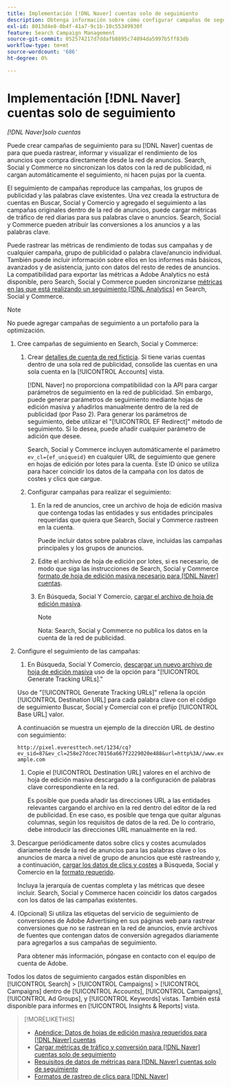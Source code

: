 ```yaml
---
title: Implementación [!DNL Naver] cuentas solo de seguimiento
description: Obtenga información sobre cómo configurar campañas de seguimiento para su [!DNL Naver] cuentas de para que pueda rastrear, informar y visualizar el rendimiento de los anuncios que compra directamente desde la red de anuncios.
exl-id: 8013d4e8-0b4f-41a7-9c1b-10c55349930f
feature: Search Campaign Management
source-git-commit: 052574217d7ddafb8895c74094da5997b5ff83db
workflow-type: tm+mt
source-wordcount: '686'
ht-degree: 0%

---
```


# Implementación [!DNL Naver] cuentas solo de seguimiento

*[!DNL Naver]solo cuentas*

Puede crear campañas de seguimiento para su [!DNL Naver] cuentas de para que pueda rastrear, informar y visualizar el rendimiento de los anuncios que compra directamente desde la red de anuncios. Search, Social y Commerce no sincronizan los datos con la red de publicidad, ni cargan automáticamente el seguimiento, ni hacen pujas por la cuenta.

El seguimiento de campañas reproduce las campañas, los grupos de publicidad y las palabras clave existentes. Una vez creada la estructura de cuentas en Buscar, Social y Comercio y agregado el seguimiento a las campañas originales dentro de la red de anuncios, puede cargar métricas de tráfico de red diarias para sus palabras clave o anuncios. Search, Social y Commerce pueden atribuir las conversiones a los anuncios y a las palabras clave.

Puede rastrear las métricas de rendimiento de todas sus campañas y de cualquier campaña, grupo de publicidad o palabra clave/anuncio individual. También puede incluir información sobre ellos en los informes más básicos, avanzados y de asistencia, junto con datos del resto de redes de anuncios. La compatibilidad para exportar las métricas a Adobe Analytics no está disponible, pero Search, Social y Commerce pueden sincronizarse [métricas en las que está realizando un seguimiento [!DNL Analytics]](/help/integrations/analytics/analytics-data-in-advertising.md) en Search, Social y Commerce.

>[!NOTE]
>
>No puede agregar campañas de seguimiento a un portafolio para la optimización.

1. Cree campañas de seguimiento en Search, Social y Commerce:

   1. Crear [detalles de cuenta de red ficticia](/help/search-social-commerce/campaign-management/accounts/ad-network-account-manage.md). Si tiene varias cuentas dentro de una sola red de publicidad, consolide las cuentas en una sola cuenta en la [!UICONTROL Accounts] vista.

      [!DNL Naver] no proporciona compatibilidad con la API para cargar parámetros de seguimiento en la red de publicidad. Sin embargo, puede generar parámetros de seguimiento mediante hojas de edición masiva y añadirlos manualmente dentro de la red de publicidad (por Paso 2). Para generar los parámetros de seguimiento, debe utilizar el &quot;[!UICONTROL EF Redirect]&quot; método de seguimiento. Si lo desea, puede añadir cualquier parámetro de adición que desee.

      Search, Social y Commerce incluyen automáticamente el parámetro `ev_cl={ef_uniqueid}` en cualquier URL de seguimiento que genere en hojas de edición por lotes para la cuenta. Este ID único se utiliza para hacer coincidir los datos de la campaña con los datos de costes y clics que cargue.

   1. Configurar campañas para realizar el seguimiento:

      1. En la red de anuncios, cree un archivo de hoja de edición masiva que contenga todas las entidades y sus entidades principales requeridas que quiera que Search, Social y Commerce rastreen en la cuenta.

         Puede incluir datos sobre palabras clave, incluidas las campañas principales y los grupos de anuncios.

      1. Edite el archivo de hoja de edición por lotes, si es necesario, de modo que siga las instrucciones de Search, Social y Commerce [formato de hoja de edición masiva necesario para [!DNL Naver] cuentas](/help/search-social-commerce/campaign-management/bulksheets/bulksheet-data-formats/bulksheet-data-naver.md).

      1. En Búsqueda, Social Y Comercio, [cargar el archivo de hoja de edición masiva](/help/search-social-commerce/campaign-management/bulksheets/bulksheet-upload.md).

         >[!NOTE]
         >
         >Nota: Search, Social y Commerce no publica los datos en la cuenta de la red de publicidad.

1. Configure el seguimiento de las campañas:

   1. En Búsqueda, Social Y Comercio, [descargar un nuevo archivo de hoja de edición masiva](/help/search-social-commerce/campaign-management/bulksheets/bulksheet-download.md) uso de la opción para &quot;[!UICONTROL Generate Tracking URLs].&quot;

   Uso de &quot;[!UICONTROL Generate Tracking URLs]&quot; rellena la opción [!UICONTROL Destination URL] para cada palabra clave con el código de seguimiento Buscar, Social y Comercial con el prefijo [!UICONTROL Base URL] valor.

   A continuación se muestra un ejemplo de la dirección URL de destino con seguimiento:

   ```http://pixel.everesttech.net/1234/cq?ev_sid=87&ev_cl=258e27dcec70156a667f2229020e488&url=http%3A//www.example.com```

   1. Copie el [!UICONTROL Destination URL] valores en el archivo de hoja de edición masiva descargado a la configuración de palabras clave correspondiente en la red.

      Es posible que pueda añadir las direcciones URL a las entidades relevantes cargando el archivo en la red dentro del editor de la red de publicidad. En ese caso, es posible que tenga que quitar algunas columnas, según los requisitos de datos de la red. De lo contrario, debe introducir las direcciones URL manualmente en la red.

1. Descargue periódicamente datos sobre clics y costes acumulados diariamente desde la red de anuncios para las palabras clave o los anuncios de marca a nivel de grupo de anuncios que esté rastreando y, a continuación, [cargar los datos de clics y costes](/help/search-social-commerce/tools/metrics-upload-tracking-campaigns/naver-tracking-campaigns-upload-metrics.md) a Búsqueda, Social y Comercio en la [formato requerido](/help/search-social-commerce/tools/metrics-upload-tracking-campaigns/naver-tracking-campaigns-data-requirements.md).

   Incluya la jerarquía de cuentas completa y las métricas que desee incluir. Search, Social y Commerce hacen coincidir los datos cargados con los datos de las campañas existentes.

1. (Opcional) Si utiliza las etiquetas del servicio de seguimiento de conversiones de Adobe Advertising en sus páginas web para rastrear conversiones que no se rastrean en la red de anuncios, envíe archivos de fuentes que contengan datos de conversión agregados diariamente para agregarlos a sus campañas de seguimiento.

   Para obtener más información, póngase en contacto con el equipo de cuenta de Adobe.

Todos los datos de seguimiento cargados están disponibles en [!UICONTROL Search] > [!UICONTROL Campaigns] > [!UICONTROL Campaigns] dentro de [!UICONTROL Accounts], [!UICONTROL Campaigns], [!UICONTROL Ad Groups], y [!UICONTROL Keywords] vistas. También está disponible para informes en [!UICONTROL Insights & Reports] vista.

>[!MORELIKETHIS]
>
>* [Apéndice: Datos de hojas de edición masiva requeridos para [!DNL Naver] cuentas](/help/search-social-commerce/campaign-management/bulksheets/bulksheet-data-formats/bulksheet-data-naver.md)
>* [Cargar métricas de tráfico y conversión para [!DNL Naver] cuentas solo de seguimiento](/help/search-social-commerce/tools/metrics-upload-tracking-campaigns/naver-tracking-campaigns-upload-metrics.md)
>* [Requisitos de datos de métricas para [!DNL Naver] cuentas solo de seguimiento](/help/search-social-commerce/tools/metrics-upload-tracking-campaigns/naver-tracking-campaigns-data-requirements.md)
>* [Formatos de rastreo de clics para [!DNL Naver]](/help/search-social-commerce/tracking/formats-click-tracking-naver.md)
